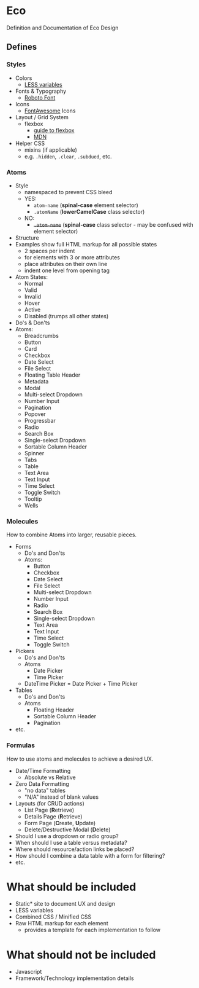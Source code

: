 # Eco
Definition and Documentation of Eco Design

## Defines

### Styles
* Colors
  * [LESS variables](http://lesscss.org/features/#variables-feature)
* Fonts & Typography
  * [Roboto Font](https://fonts.googleapis.com/css?family=Roboto:400,100,100italic,300,300italic,400italic,700,700italic) 
* Icons
  * [FontAwesome](http://fontawesome.io/) Icons
* Layout / Grid System
  * flexbox
    * [guide to flexbox](https://css-tricks.com/snippets/css/a-guide-to-flexbox/)
    * [MDN](https://developer.mozilla.org/en-US/docs/Web/CSS/CSS_Flexible_Box_Layout/Using_CSS_flexible_boxes)
* Helper CSS
  * mixins (if applicable)
  * e.g. `.hidden`, `.clear`, `.subdued`, etc.

### Atoms
* Style
  * namespaced to prevent CSS bleed
  * YES: 
    * `atom-name` (**spinal-case** element selector)
    * `.atomName` (**lowerCamelCase** class selector)
  * NO: 
    * ~~`.atom-name`~~ (**spinal-case** class selector - may be confused with element selector)
* Structure
* Examples show full HTML markup for all possible states
  * 2 spaces per indent
  * for elements with 3 or more attributes
   * place attributes on their own line
   * indent one level from opening tag
* Atom States:
  * Normal
  * Valid
  * Invalid
  * Hover
  * Active
  * Disabled (trumps all other states)
* Do's & Don'ts
* Atoms:
  * Breadcrumbs
  * Button
  * Card
  * Checkbox
  * Date Select
  * File Select
  * Floating Table Header
  * Metadata
  * Modal
  * Multi-select Dropdown
  * Number Input
  * Pagination
  * Popover
  * Progressbar
  * Radio
  * Search Box
  * Single-select Dropdown
  * Sortable Column Header
  * Spinner
  * Tabs
  * Table
  * Text Area
  * Text Input
  * Time Select
  * Toggle Switch
  * Tooltip
  * Wells

### Molecules
How to combine Atoms into larger, reusable pieces.
* Forms
  * Do's and Don'ts
  * Atoms:
    * Button
    * Checkbox
    * Date Select
    * File Select
    * Multi-select Dropdown
    * Number Input
    * Radio
    * Search Box
    * Single-select Dropdown
    * Text Area
    * Text Input
    * Time Select
    * Toggle Switch
* Pickers
  * Do's and Don'ts
  * Atoms
    * Date Picker
    * Time Picker
  * DateTime Picker = Date Picker + Time Picker
* Tables
  * Do's and Don'ts
  * Atoms
    * Floating Header
    * Sortable Column Header
    * Pagination
* etc.

### Formulas
How to use atoms and molecules to achieve a desired UX.

* Date/Time Formatting
  * Absolute vs Relative
* Zero Data Formatting
  * "no data" tables
  * "N/A" instead of blank values
* Layouts (for CRUD actions)
  * List Page (**R**etrieve)
  * Details Page (**R**etrieve)
  * Form Page (**C**reate, **U**pdate)
  * Delete/Destructive Modal (**D**elete)
* Should I use a dropdown or radio group?
* When should I use a table versus metadata?
* Where should resource/action links be placed?
* How should I combine a data table with a form for filtering?
* etc.

# What should be included
* Static* site to document UX and design
* LESS variables
* Combined CSS / Minified CSS
* Raw HTML markup for each element
  * provides a template for each implementation to follow

# What should not be included
* Javascript
* Framework/Technology implementation details
